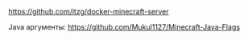https://github.com/itzg/docker-minecraft-server

Java аргументы: https://github.com/Mukul1127/Minecraft-Java-Flags
